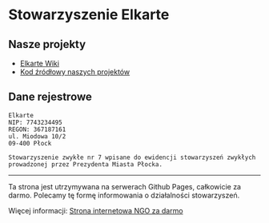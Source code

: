 # Stowarzyszenie Elkarte

## Nasze projekty
* [Elkarte Wiki](https://github.com/elkarte-poland/elkarte-poland.github.io/wiki)
* [Kod źródłowy naszych projektów](https://github.com/elkarte-poland)


## Dane rejestrowe
```
Elkarte
NIP: 7743234495
REGON: 367187161
ul. Miodowa 10/2
09-400 Płock

Stowarzyszenie zwykłe nr 7 wpisane do ewidencji stowarzyszeń zwykłych prowadzonej przez Prezydenta Miasta Płocka.
```

***
Ta strona jest utrzymywana na serwerach Github Pages, całkowicie za darmo.
Polecamy tę formę informowania o działalności stowarzyszeń.

Więcej informacji: 
  [Strona internetowa NGO za darmo](https://github.com/elkarte-poland/elkarte-poland.github.io/wiki/Darmowy-hosting-dla-organizacji-pozarz%C4%85dowych)
